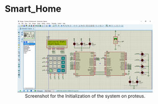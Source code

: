 # Smart_Home
<center>
    <figure class="image">
        <img src="Screenshots/Initialization_of_the_system.PNG">
        <figcaption>
                Screenshot for the Initialization of the system on proteus.
        </figcaption>
    </figure>
</center>